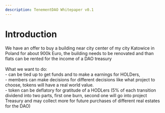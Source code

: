 ```yaml
---
description: TenementDAO Whitepaper v0.1
---
```


# Introduction

We have an offer to buy a building near city center of my city Katowice in Poland for about 900k Euro, the building needs to be renovated and than flats can be rented for the income of a DAO treasury \
\
What we want to do:\
\- can be tied up to get funds and to make a earnings for HOLDers, \
\- members can make decisions for different decisions like what project to choose, tokens will have a real world value. \
\- token can be deflatory for gratitude of a HODLers (5% of each transition dividend into two parts, first one burn, second one will go into project Treasury and may collect more for future purchases of different real estates for the DAO)
